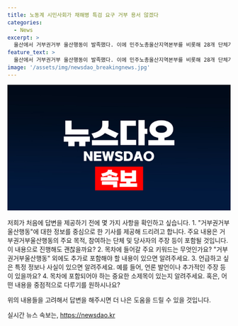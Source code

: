 ```yaml
---
title: 노동계 시민사회가 채해병 특검 요구 거부 용서 않겠다
categories:
  - News
excerpt: >
  울산에서 거부권거부 울산행동이 발족했다. 이에 민주노총울산지역본부를 비롯해 28개 단체가 참여하여 윤석열정권을 규탄하는 기자회견을 열었다. 이들은 채해병 특검법안과 관련해 거부권을 행사한 대통령을 비난하고, 진실을 밝히고 단죄할 것을 천명했다. 또한 7월 19일~20일에는 시민분향소와 규탄대회를 개최하여 울산시민의 분노와 투쟁을 모으고 국민들이 대통령을 거부하는 투쟁을 벌일 예정이다. 여러 시민단체가 참여하여 울산의 이 사안에 대한 관심을 높일 것으로 예상된다.
feature_text: >
  울산에서 거부권거부 울산행동이 발족했다. 이에 민주노총울산지역본부를 비롯해 28개 단체가 참여하여 윤석열정권을 규탄하는 기자회견을 열었다. 이들은 채해병 특검법안과 관련해 거부권을 행사한 대통령을 비난하고, 진실을 밝히고 단죄할 것을 천명했다. 또한 7월 19일~20일에는 시민분향소와 규탄대회를 개최하여 울산시민의 분노와 투쟁을 모으고 국민들이 대통령을 거부하는 투쟁을 벌일 예정이다. 여러 시민단체가 참여하여 울산의 이 사안에 대한 관심을 높일 것으로 예상된다.
image: '/assets/img/newsdao_breakingnews.jpg'
---
```


<p><img src="/assets/img/newsdao_breakingnews.jpg" alt="koreaapp 속보" /></p>

<p>저희가 처음에 답변을 제공하기 전에 몇 가지 사항을 확인하고 싶습니다.
1. "거부권거부울산행동"에 대한 정보를 중심으로 한 기사를 제공해 드리려고 합니다. 주요 내용은 거부권거부울산행동의 주요 목적, 참여하는 단체 및 당사자의 주장 등이 포함될 것입니다. 이 내용으로 진행해도 괜찮을까요?
2. 목차에 들어갈 주요 키워드는 무엇인가요? "거부권거부울산행동" 외에도 추가로 포함해야 할 내용이 있으면 알려주세요. 
3. 언급하고 싶은 특정 정보나 사실이 있으면 알려주세요. 예를 들어, 언론 발언이나 추가적인 주장 등이 있을까요?
4. 목차에 포함되어야 하는 중요한 소제목이 있는지 알려주세요. 혹은, 어떤 내용을 중점적으로 다루기를 원하시나요?</p>

<p>위의 내용들을 고려해서 답변을 해주시면 더 나은 도움을 드릴 수 있을 것입니다.</p>
실시간 뉴스 속보는, <a href="https://newsdao.kr" rel="dofollow">https://newsdao.kr</a>


